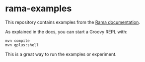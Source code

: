 # rama-examples

This repository contains examples from the [Rama documentation](https://redplanetlabs.com/docs/~/index.html).

As explained in the docs, you can start a Groovy REPL with:

```
mvn compile
mvn gplus:shell
```

This is a great way to run the examples or experiment.
